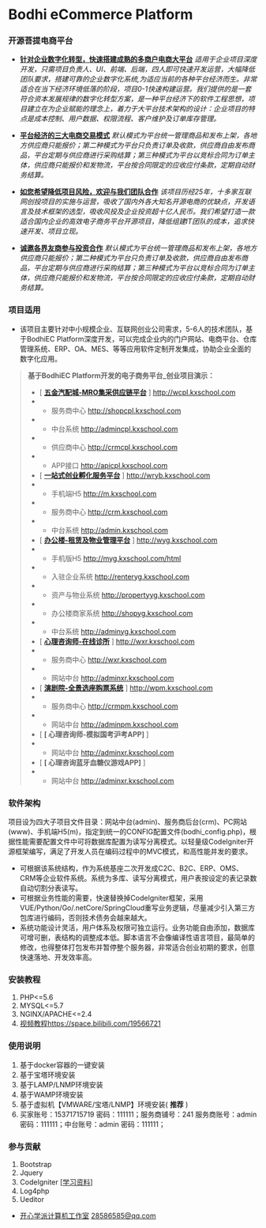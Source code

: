 # Bodhi eCommerce Platform
### 开源菩提电商平台
 - **[针对企业数字化转型，快速搭建成熟的多商户电商大平台](http://www.kxschool.com)**  _适用于企业项目深度开发，只需项目负责人、UI、前端、后端，四人即可快速开发运营，大幅降低团队要求，搭建可靠的企业数字化系统,为适应当前的各种平台经济而生。非常适合在当下经济环境低落的阶段，项目0-1快速构建运营。我们提供的是一套符合资本发展规律的数字化转型方案，是一种平台经济下的软件工程思想，项目建立在为企业赋能的理念上，着力于大平台技术架构的设计：企业项目的特点是成本控制、用户数据、权限流程、客户维护及订单库存管理。_ 
 - **[平台经济的三大电商交易模式](http://www.kxschool.com)**  _默认模式为平台统一管理商品和发布上架，各地方供应商只能报价；第二种模式为平台只负责订单及收款，供应商自由发布商品，平台定期与供应商进行采购结算；第三种模式为平台以竞标合同为订单主体，供应商只能报价和发物流，平台按合同限定的应收应付条款，定期自动财务结算。_ 

- **[如您希望降低项目风险，欢迎与我们团队合作](http://www.kxschool.com)** _该项目历经25年，十多家互联网创投项目的实施与运营，吸收了国内外各大知名开源电商的优缺点，开发语言及技术框架的选型，吸收风投及企业投资超十亿人民币。我们希望打造一款适合国内企业的高效电子商务平台开源项目，降低组建IT团队的成本，追求快速开发、项目立现。_ 
- **[诚邀各界友商参与投资合作](http://www.kxschool.com)**  _默认模式为平台统一管理商品和发布上架，各地方供应商只能报价；第二种模式为平台只负责订单及收款，供应商自由发布商品，平台定期与供应商进行采购结算；第三种模式为平台以竞标合同为订单主体，供应商只能报价和发物流，平台按合同限定的应收应付条款，定期自动财务结算。_ 
### 项目适用
- 该项目主要针对中小规模企业、互联网创业公司需求，5-6人的技术团队，基于BodhiEC Platform深度开发，可以完成企业内的门户网站、电商平台、仓库管理系统、ERP、OA、MES、等等应用软件定制开发集成，协助企业全面的数字化应用。

> **基于BodhiEC Platform开发的电子商务平台_创业项目演示：** 
>-   [ **[五金汽配城-MRO集采供应链平台](http://wcpl.kxschool.com)** ] http://wcpl.kxschool.com
>-  -  服务商中心 http://shopcpl.kxschool.com
>-  -  中台系统 http://admincpl.kxschool.com
>-  -  供应商中心 http://crmcpl.kxschool.com
>-  -  APP接口 http://apicpl.kxschool.com
>-   [ **[一站式创业孵化服务平台](http://wryb.kxschool.com)** ] http://wryb.kxschool.com
>-  -  手机端H5 http://m.kxschool.com
>-  -  服务商中心 http://crm.kxschool.com
>-  -  中台系统 http://admin.kxschool.com
>-   [ **[办公楼-租赁及物业管理平台](http://wyg.kxschool.com)** ] http://wyg.kxschool.com
>-  -  手机版H5 http://myg.kxschool.com/html
>-  -  入驻企业系统 http://renteryg.kxschool.com
>-  -  资产与物业系统 http://propertyyg.kxschool.com
>-  -  办公楼商家系统 http://shopyg.kxschool.com
>-  -  中台系统 http://adminyg.kxschool.com
>-   [ **[心理咨询师-在线诊所](http://wxr.kxschool.com)** ] http://wxr.kxschool.com
>-  -  服务商中心 http://wxr.kxschool.com
>-  -  网站中台 http://adminxr.kxschool.com
>-   [ **[演剧院-全景选座购票系统](http://wpm.kxschool.com)** ] http://wpm.kxschool.com
>-  -  服务商中心 http://crmpm.kxschool.com 
>-  -  网站中台 http://adminpm.kxschool.com
>-   [ **[ 心理咨询师-模拟国考沪考APP]** ]         
>-  - 网站中台 http://adminxr.kxschool.com
>-   [ **[ 心理咨询蓝牙血糖仪游戏APP]** ]         
>-  - 网站中台 http://adminxr.kxschool.com



### 软件架构
项目设为四大子项目文件目录：网站中台(admin)、服务商后台(crm)、PC网站(www)、手机端H5(m)，指定到统一的CONFIG配置文件(bodhi_config.php)，根据性能需要配置文件中可将数据库配置为读写分离模式。以轻量级CodeIgniter开源框架编写，满足了开发人员在编码过程中的MVC模式，和高性能并发的要求。
- 可根据该系统结构，作为系统基座二次开发成C2C、B2C、ERP、OMS、CRM等企业软件系统。系统为多库、读写分离模式，用户表按设定的表记录数自动切割分表读写。
- 可根据业务性能的需要，快速替换掉CodeIgniter框架，采用VUE/Python/Go/.netCore/SpringCloud重写业务逻辑，尽量减少引入第三方包库进行编码，否则技术债务会越来越大。
- 系统功能设计灵活，用户体系及权限可独立运行。业务功能自由添加，数据库可增可删，表结构的调整成本低。脚本语言不会像编译性语言项目，最简单的修改，也得整体打包发布并暂停整个服务器，非常适合创业初期的要求，创意快速落地、开发效率高。

### 安装教程

1.  PHP<=5.6
2.  MYSQL<=5.7
3.  NGINX/APACHE<=2.4
4.  [视频教程](https://space.bilibili.com/19566721)https://space.bilibili.com/19566721

### 使用说明

1.  基于docker容器的一键安装
2.  基于宝塔环境安装
3.  基于LAMP/LNMP环境安装
4.  基于WAMP环境安装
5.  基于虚拟机【VMWARE/宝塔/LNMP】环境安装( **推荐** )
6.  买家账号：15371715719 密码：111111；服务商铺号：241 服务商账号：admin 密码：111111；中台账号：admin 密码：111111；

### 参与贡献

1.  Bootstrap
2.  Jquery
3.  CodeIgniter [[学习资料](https://www.w3cschool.cn/codeIgniter3)]
4.  Log4php
5.  Ueditor

 - [开心学派计算机工作室](http://www.kxschool.com)  28586585@qq.com
